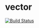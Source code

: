 # vector
[![Build Status](https://travis-ci.org/Ivanopulopulo/vector.svg?branch=master)](https://travis-ci.org/Ivanopulopulo/vector)

